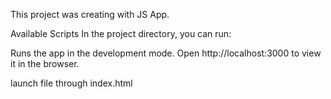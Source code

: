 This project was creating with JS App.

Available Scripts
In the project directory, you can run:

Runs the app in the development mode.
Open http://localhost:3000 to view it in the browser.

launch file through index.html
